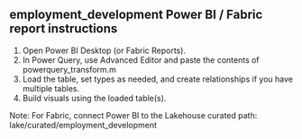 employment_development Power BI / Fabric report instructions
----------------------------------------------
1. Open Power BI Desktop (or Fabric Reports).
2. In Power Query, use Advanced Editor and paste the contents of powerquery_transform.m
3. Load the table, set types as needed, and create relationships if you have multiple tables.
4. Build visuals using the loaded table(s).

Note: For Fabric, connect Power BI to the Lakehouse curated path: lake/curated/employment_development
